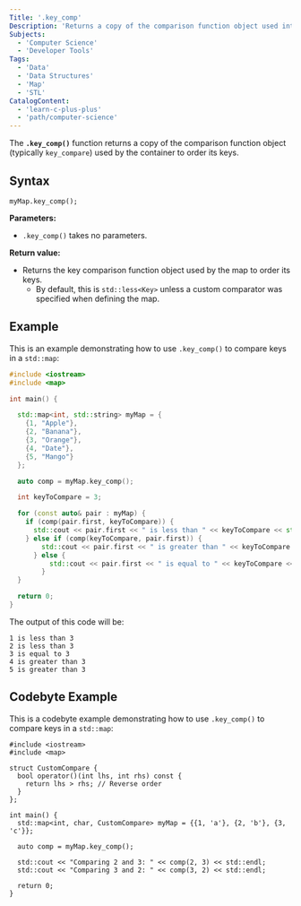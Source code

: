 ```yaml
---
Title: '.key_comp'
Description: 'Returns a copy of the comparison function object used internally by associative containers (like `std::map`) to order their keys.'
Subjects:
  - 'Computer Science'
  - 'Developer Tools'
Tags:
  - 'Data'
  - 'Data Structures'
  - 'Map'
  - 'STL'
CatalogContent:
  - 'learn-c-plus-plus'
  - 'path/computer-science'
---
```


The **`.key_comp()`** function returns a copy of the comparison function object (typically `key_compare`) used by the container to order its keys.

## Syntax

```pseudo
myMap.key_comp();
```

**Parameters:**

- `.key_comp()` takes no parameters.

**Return value:**

- Returns the key comparison function object used by the map to order its keys.
  - By default, this is `std::less<Key>` unless a custom comparator was specified when defining the map.

## Example

This is an example demonstrating how to use `.key_comp()` to compare keys in a `std::map`:

```cpp
#include <iostream>
#include <map>

int main() {

  std::map<int, std::string> myMap = {
    {1, "Apple"},
    {2, "Banana"},
    {3, "Orange"},
    {4, "Date"},
    {5, "Mango"}
  };

  auto comp = myMap.key_comp();

  int keyToCompare = 3;

  for (const auto& pair : myMap) {
    if (comp(pair.first, keyToCompare)) {
      std::cout << pair.first << " is less than " << keyToCompare << std::endl;
    } else if (comp(keyToCompare, pair.first)) {
        std::cout << pair.first << " is greater than " << keyToCompare << std::endl;
      } else {
          std::cout << pair.first << " is equal to " << keyToCompare << std::endl;
        }
  }

  return 0;
}
```

The output of this code will be:

```shell
1 is less than 3
2 is less than 3
3 is equal to 3
4 is greater than 3
5 is greater than 3
```

## Codebyte Example

This is a codebyte example demonstrating how to use `.key_comp()` to compare keys in a `std::map`:

```codebyte/cpp
#include <iostream>
#include <map>

struct CustomCompare {
  bool operator()(int lhs, int rhs) const {
    return lhs > rhs; // Reverse order
  }
};

int main() {
  std::map<int, char, CustomCompare> myMap = {{1, 'a'}, {2, 'b'}, {3, 'c'}};

  auto comp = myMap.key_comp();

  std::cout << "Comparing 2 and 3: " << comp(2, 3) << std::endl;
  std::cout << "Comparing 3 and 2: " << comp(3, 2) << std::endl;

  return 0;
}
```
